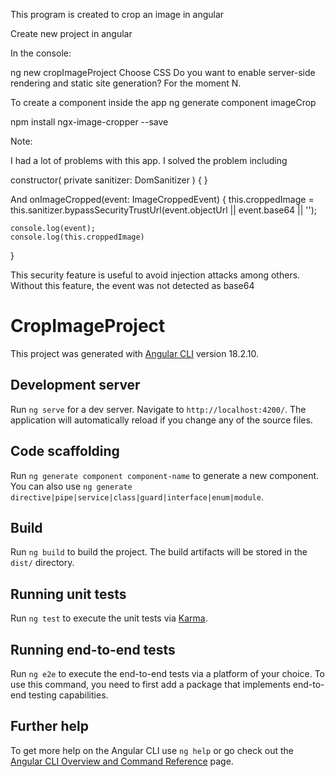 This program is created to crop an image in angular

Create new project in angular

In the console:

ng new cropImageProject
Choose CSS
Do you want to enable server-side rendering and static site generation? For the moment N.

To create a component inside the app 
ng generate component imageCrop

npm install ngx-image-cropper --save

Note:

I had a lot of problems with this app. I solved the problem including 

constructor(
    private sanitizer: DomSanitizer
  ) {
  }

And
   onImageCropped(event: ImageCroppedEvent) {
    this.croppedImage = this.sanitizer.bypassSecurityTrustUrl(event.objectUrl || event.base64 || '');
    
    console.log(event);
    console.log(this.croppedImage)
    
  }

  This security feature is useful to avoid injection attacks among others. Without this feature, the event was not detected as base64

# CropImageProject

This project was generated with [Angular CLI](https://github.com/angular/angular-cli) version 18.2.10.


## Development server

Run `ng serve` for a dev server. Navigate to `http://localhost:4200/`. The application will automatically reload if you change any of the source files.

## Code scaffolding

Run `ng generate component component-name` to generate a new component. You can also use `ng generate directive|pipe|service|class|guard|interface|enum|module`.

## Build

Run `ng build` to build the project. The build artifacts will be stored in the `dist/` directory.

## Running unit tests

Run `ng test` to execute the unit tests via [Karma](https://karma-runner.github.io).

## Running end-to-end tests

Run `ng e2e` to execute the end-to-end tests via a platform of your choice. To use this command, you need to first add a package that implements end-to-end testing capabilities.

## Further help

To get more help on the Angular CLI use `ng help` or go check out the [Angular CLI Overview and Command Reference](https://angular.dev/tools/cli) page.
